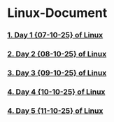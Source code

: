 # Linux-Document

### [1. Day 1 {07-10-25} of Linux](Day-1.md)  
### [2. Day 2 {08-10-25} of Linux](Day-2-08-10-25.md)  
### [3. Day 3 {09-10-25} of Linux](Day-3-09-10-25.md) 
### [4. Day 4 {10-10-25} of Linux](Day-4-10-10-25.md) 
### [4. Day 5 {11-10-25} of Linux](Day-5-11-10-25.md) 
